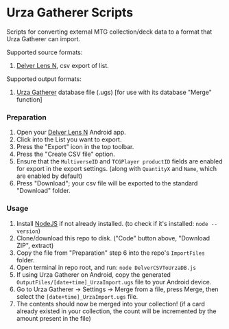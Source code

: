 # Urza Gatherer Scripts

Scripts for converting external MTG collection/deck data to a format that Urza Gatherer can import.

Supported source formats:
1) [Delver Lens N](https://play.google.com/store/apps/details?id=delverlab.delverlens), csv export of list.

Supported output formats:
1) [Urza Gatherer](https://www.urzagatherer.com) database file (.ugs) [for use with its database "Merge" function]

### Preparation

1) Open your [Delver Lens N](https://play.google.com/store/apps/details?id=delverlab.delverlens) Android app.
2) Click into the List you want to export.
3) Press the "Export" icon in the top toolbar.
4) Press the "Create CSV file" option.
5) Ensure that the `MultiverseID` and `TCGPlayer productID` fields are enabled for export in the export settings. (along with `QuantityX` and `Name`, which are enabled by default)
6) Press "Download"; your csv file will be exported to the standard "Download" folder.

### Usage

1) Install [NodeJS](https://nodejs.org/en/download) if not already installed. (to check if it's installed: `node --version`)
2) Clone/download this repo to disk. ("Code" button above, "Download ZIP", extract)
3) Copy the file from "Preparation" step 6 into the repo's `ImportFiles` folder.
4) Open terminal in repo root, and run: `node DelverCSVToUrzaDB.js`
5) If using Urza Gatherer on Android, copy the generated `OutputFiles/[date+time]_UrzaImport.ugs` file to your Android device.
6) Go to Urza Gatherer -> Settings -> Merge from a file, press Merge, then select the `[date+time]_UrzaImport.ugs` file.
7) The contents should now be merged into your collection! (if a card already existed in your collection, the count will be incremented by the amount present in the file)